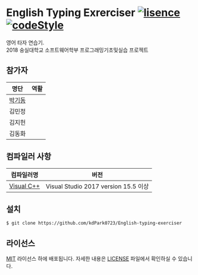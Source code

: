 ﻿# English Typing Exrerciser [![lisence](https://img.shields.io/badge/lisence-MIT-brightgreen.svg)](LICENSE) [![codeStyle](https://img.shields.io/badge/code%20style-BSD-brightgreen.svg)](https://github.com/kdPark0723/English-typing-exerciser/wiki/Code-Style)
영어 타자 연습기.  
2018 숭실대학교 소프트웨어학부 프로그래밍기초및실습 프로젝트

## 참가자
| 명단 | 역활 |
| :--: | :--: |
| [박기동](https://github.com/kdPark0723) | |
| 김민정 | |
| 김지헌 | |
| 김동화 | |

## 컴파일러 사항
| 컴파일러명 | 버전 |
| :--: | :--: |
| [Visual C++](https://docs.microsoft.com/ko-kr/cpp/) | Visual Studio 2017 version 15.5 이상 |

## 설치
```bash
$ git clone https://github.com/kdPark0723/English-typing-exerciser
```

## 라이선스
[MIT](http://opensource.org/licenses/MIT) 라이선스 하에 배포됩니다. 자세한 내용은 [LICENSE](LICENSE) 파일에서 확인하실 수 있습니다.
